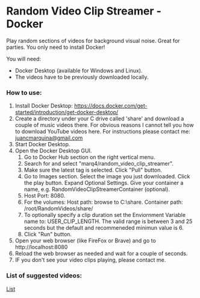# Random Video Clip Streamer - Docker
Play random sections of videos for background visual noise. Great for parties. You only need to install Docker! 

You will need:
* Docker Desktop (available for Windows and Linux).
* The videos have to be previously downloaded locally.

### How to use: ###
1. Install Docker Desktop: https://docs.docker.com/get-started/introduction/get-docker-desktop/ 
2. Create a directory under your C drive called 'share' and download a couple of music videos there. For obvious reasons I cannot tell you how to download YouTube videos here. For instructions please contact me: juancmarquina@gmail.com 
3. Start Docker Desktop. 
4. Open the Docker Desktop GUI.
   1. Go to Docker Hub section on the right vertical menu.
   2. Search for and select "marq4/random_video_clip_streamer". 
   3. Make sure the latest tag is selected. Click "Pull" button.
   4. Go to Images section. Select the image you just downloaded. Click the play button. Expand Optional Settings. Give your container a name, e.g. RandomVideoClipStreamerContainer (optional).
   5. Host Port: 8080. 
   6. For the volumes: Host path: browse to C:\share. Container path: /root/RandomVideos/share/
   7. To optionally specify a clip duration set the Enviornment Variable name to: USER_CLIP_LENGTH. The valid range is between 3 and 25 seconds but the default and recommeneded minimun value is 6.
   8. Click "Run" button. 
6. Open your web browser (like FireFox or Brave) and go to http://localhost:8080
7. Reload the web browser as needed and wait for a couple of seconds.
8. IF you don't see your video clips playing, please contact me.

### List of suggested videos: ###
[List](https://github.com/marq4/Random-Video-Clip-Generator/blob/main/List.md "List")
